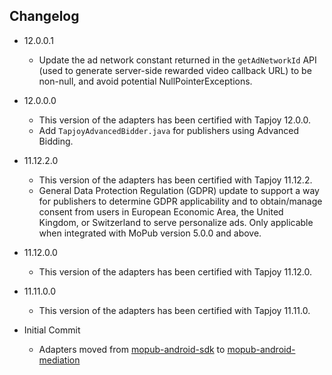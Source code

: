 ## Changelog
  * 12.0.0.1
    * Update the ad network constant returned in the `getAdNetworkId` API (used to generate server-side rewarded video callback URL) to be non-null, and avoid potential NullPointerExceptions.

  * 12.0.0.0
    * This version of the adapters has been certified with Tapjoy 12.0.0.
    * Add `TapjoyAdvancedBidder.java` for publishers using Advanced Bidding.

  * 11.12.2.0
    * This version of the adapters has been certified with Tapjoy 11.12.2.
    * General Data Protection Regulation (GDPR) update to support a way for publishers to determine GDPR applicability and to obtain/manage consent from users in European Economic Area, the United Kingdom, or Switzerland to serve personalize ads. Only applicable when integrated with MoPub version 5.0.0 and above.

  * 11.12.0.0
    * This version of the adapters has been certified with Tapjoy 11.12.0.

  * 11.11.0.0
    * This version of the adapters has been certified with Tapjoy 11.11.0.

  * Initial Commit
  	* Adapters moved from [mopub-android-sdk](https://github.com/mopub/mopub-android-sdk) to [mopub-android-mediation](https://github.com/mopub/mopub-android-mediation/)